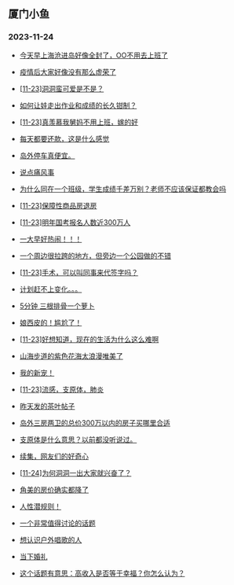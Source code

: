 ## 厦门小鱼 
### 2023-11-24

+ [今天早上海沧进岛好像全封了，OO不用去上班了](http://bbs.xmfish.com/read-htm-tid-18110089.html)

+ [疫情后大家好像没有那么虚荣了](http://bbs.xmfish.com/read-htm-tid-18110087.html)

+ [[11-23]洞洞蛮可爱是不是？](http://bbs.xmfish.com/read-htm-tid-18110196.html)

+ [如何让娃走出作业和成绩的长久钳制？](http://bbs.xmfish.com/read-htm-tid-18110201.html)

+ [[11-23]真羡慕我舅妈不用上班，嫁的好](http://bbs.xmfish.com/read-htm-tid-18110208.html)

+ [每天都要还款，这是什么感觉](http://bbs.xmfish.com/read-htm-tid-18110251.html)

+ [岛外停车真便宜。](http://bbs.xmfish.com/read-htm-tid-18110131.html)

+ [说点痛风事](http://bbs.xmfish.com/read-htm-tid-18110134.html)

+ [为什么同在一个班级，学生成绩千差万别？老师不应该保证都教会吗](http://bbs.xmfish.com/read-htm-tid-18110275.html)

+ [[11-23]保障性商品房退房](http://bbs.xmfish.com/read-htm-tid-18110118.html)

+ [[11-23]明年国考报名人数近300万人](http://bbs.xmfish.com/read-htm-tid-18110386.html)

+ [一大早好热闹！！！](http://bbs.xmfish.com/read-htm-tid-18110164.html)

+ [一个周边很拉跨的地方，但旁边一个公园做的不错](http://bbs.xmfish.com/read-htm-tid-18110255.html)

+ [[11-23]手术，可以叫同事来代签字吗？](http://bbs.xmfish.com/read-htm-tid-18110394.html)

+ [计划赶不上变化。。。](http://bbs.xmfish.com/read-htm-tid-18110269.html)

+ [5分钟 三根排骨一个萝卜](http://bbs.xmfish.com/read-htm-tid-18110286.html)

+ [娘西皮的！尴尬了！](http://bbs.xmfish.com/read-htm-tid-18110443.html)

+ [[11-23]好想知道，现在的生活为什么这么难啊](http://bbs.xmfish.com/read-htm-tid-18110378.html)

+ [山海步道的紫色花海太浪漫唯美了](http://bbs.xmfish.com/read-htm-tid-18110399.html)

+ [我的新宠！](http://bbs.xmfish.com/read-htm-tid-18110271.html)

+ [[11-23]流感，支原体，肺炎](http://bbs.xmfish.com/read-htm-tid-18110460.html)

+ [昨天发的茶叶帖子](http://bbs.xmfish.com/read-htm-tid-18110415.html)

+ [岛外三房两卫的总价300万以内的房子买哪里合适](http://bbs.xmfish.com/read-htm-tid-18110470.html)

+ [支原体是什么意思？以前都没听说过。](http://bbs.xmfish.com/read-htm-tid-18110302.html)

+ [续集，网友们的好奇心](http://bbs.xmfish.com/read-htm-tid-18110481.html)

+ [[11-24]为何洞洞一出大家就兴奋了？](http://bbs.xmfish.com/read-htm-tid-18110660.html)

+ [角美的房价确实都降了](http://bbs.xmfish.com/read-htm-tid-18110669.html)

+ [人性潜规则！](http://bbs.xmfish.com/read-htm-tid-18110610.html)

+ [一个非常值得讨论的话题](http://bbs.xmfish.com/read-htm-tid-18110548.html)

+ [想认识户外唱歌的人](http://bbs.xmfish.com/read-htm-tid-18110535.html)

+ [当下婚礼](http://bbs.xmfish.com/read-htm-tid-18110654.html)

+ [这个话题有意思：高收入是否等于幸福？你怎么认为？](http://bbs.xmfish.com/read-htm-tid-18110668.html)

